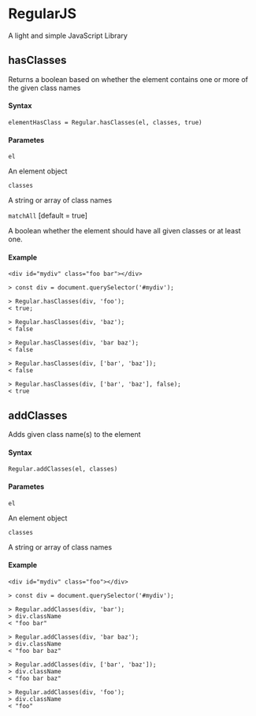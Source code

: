 # RegularJS

A light and simple JavaScript Library

## hasClasses

Returns a boolean based on whether the element contains one or more of the given class names


#### Syntax

```
elementHasClass = Regular.hasClasses(el, classes, true)
```

#### Parametes

`el`

An element object

`classes`

A string or array of class names

`matchAll` [default = true]

A boolean whether the element should have all given classes or at least one.

#### Example

```
<div id="mydiv" class="foo bar"></div>
```
```
> const div = document.querySelector('#mydiv');

> Regular.hasClasses(div, 'foo');
< true;

> Regular.hasClasses(div, 'baz');
< false

> Regular.hasClasses(div, 'bar baz');
< false

> Regular.hasClasses(div, ['bar', 'baz']);
< false

> Regular.hasClasses(div, ['bar', 'baz'], false);
< true
```



## addClasses

Adds given class name(s) to the element

#### Syntax

```
Regular.addClasses(el, classes)
```

#### Parametes

`el`

An element object

`classes`

A string or array of class names

#### Example

```
<div id="mydiv" class="foo"></div>
```
```
> const div = document.querySelector('#mydiv');

> Regular.addClasses(div, 'bar');
> div.className
< "foo bar"

> Regular.addClasses(div, 'bar baz');
> div.className
< "foo bar baz"

> Regular.addClasses(div, ['bar', 'baz']);
> div.className
< "foo bar baz"

> Regular.addClasses(div, 'foo');
> div.className
< "foo"
```

